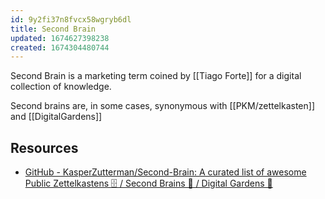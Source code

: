 ```yaml
---
id: 9y2fi37n8fvcx58wgryb6dl
title: Second Brain
updated: 1674627398238
created: 1674304480744
---
```

  
  Second Brain is a marketing term coined by [[Tiago Forte]] for a digital collection of knowledge.
  
  Second brains are, in some cases, synonymous with [[PKM/zettelkasten]] and [[DigitalGardens]]
## Resources
- [GitHub - KasperZutterman/Second-Brain: A curated list of awesome Public Zettelkastens 🗄️ / Second Brains 🧠 / Digital Gardens 🌱](https://github.com/kasperzutterman/second-brain)